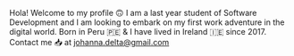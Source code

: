 Hola! Welcome to my profile 🙃  I am a last year student of Software Development and I am looking to embark on my first work adventure in the digital world. 
Born in Peru 🇵🇪 & I have lived in Ireland 🇮🇪 since 2017. Contact me 📥 at johanna.delta@gmail.com


